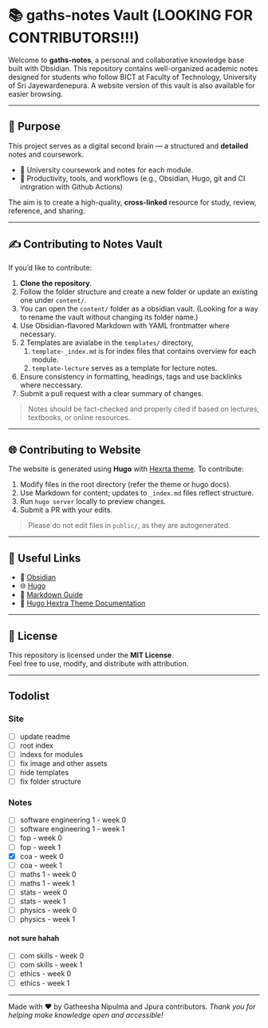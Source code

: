 # 📚 gaths-notes Vault (LOOKING FOR CONTRIBUTORS!!!)

Welcome to **gaths-notes**, a personal and collaborative knowledge base built with Obsidian. This repository contains well-organized academic notes designed for students who follow BICT at Faculty of Technology, University of Sri Jayewardenepura. A website version of this vault is also available for easier browsing.

---

## 🧠 Purpose

This project serves as a digital second brain — a structured and **detailed** notes and coursework.

- 📘 University coursework and notes for each module.
- 📂 Productivity, tools, and workflows (e.g., Obsidian, Hugo, git and CI intrgration with Github Actions)

The aim is to create a high-quality, **cross-linked** resource for study, review, reference, and sharing.

---

## ✍️ Contributing to Notes Vault

If you’d like to contribute:

1. **Clone the repository**.
2. Follow the folder structure and create a new folder or update an existing one under `content/`.
3. You can open the `content/` folder as a obsidian vault. (Looking for a way to rename the vault without changing its folder name.)
4. Use Obsidian-flavored Markdown with YAML frontmatter where necessary.
5. 2 Templates are avialabe in the `templates/` directory,
	1. `template-_index.md` is for index files that contains overview for each module.
	2. `template-lecture` serves as a template for lecture notes.
6. Ensure consistency in formatting, headings, tags and use backlinks where neccessary.
7. Submit a pull request with a clear summary of changes.

> Notes should be fact-checked and properly cited if based on lectures, textbooks, or online resources.

---

## 🌐 Contributing to Website

The website is generated using **Hugo** with [Hexrta theme](https://imfing.github.io/hextra/). To contribute:

1. Modify files in the root directory (refer the theme or hugo docs).
2. Use Markdown for content; updates to `_index.md` files reflect structure.
3. Run `hugo server` locally to preview changes.
4. Submit a PR with your edits.

> Please do not edit files in `public/`, as they are autogenerated.

---

## 🔗 Useful Links

- 📁 [Obsidian](https://obsidian.md/)
- 🌐 [Hugo](https://gohugo.io/)
- 📌 [Markdown Guide](https://www.markdownguide.org/)
- 🧪 [Hugo Hextra Theme Documentation](https://imfing.github.io/hextra/docs/)

---

## 📄 License

This repository is licensed under the **MIT License**.  
Feel free to use, modify, and distribute with attribution.

---

## Todolist

### Site
- [ ] update readme
- [ ] root index
- [ ] indexs for modules
- [ ] fix image and other assets
- [ ] hide templates
- [ ] fix folder structure

### Notes
- [ ] software engineering 1 - week 0
- [ ] software engineering 1 - week 1
- [ ] fop - week 0
- [ ] fop - week 1
- [x] coa - week 0
- [ ] coa - week 1
- [ ] maths 1 - week 0
- [ ] maths 1 - week 1
- [ ] stats - week 0
- [ ] stats - week 1
- [ ] physics - week 0
- [ ] physics - week 1

#### not sure hahah
- [ ] com skills - week 0
- [ ] com skills - week 1
- [ ] ethics - week 0
- [ ] ethics - week 1

---

Made with ♥ by Gatheesha Nipulma and Jpura contributors.
_Thank you for helping make knowledge open and accessible!_